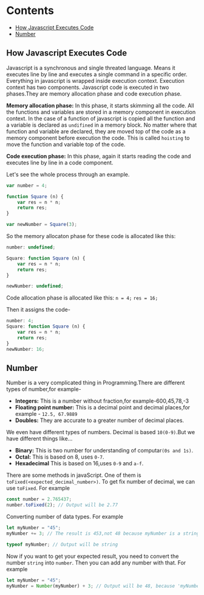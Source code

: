 # Contents
- [How Javascript Executes Code](#how-javascript-executes-code)
- [Number](#number)


## How Javascript Executes Code
Javascript is a synchronous and single threated language. Means it executes line by line and executes a single command in a specific order. Everything in javascript is wrapped inside execution context. Execution context has two components. Javascript code is executed in two phases.They are memory allocation phase and code execution phase.
        
**Memory allocation phase:** In this phase, it starts skimming all the code. All the functions and variables are stored in a memory component in execution context. In the case of a function of javascript is copied all the function  and a variable is declared as `undifined` in a memory block. No matter where that function and variable are declared, they are moved top of the code as a memory component before execution the code. This is called `hoisting` to move the function and variable top of the code.

**Code execution phase:** In this phase, again it starts reading the code and executes line by line in a code component.

Let's see the whole process through an example.

```js
var number = 4;

function Square (n) {
	var res = n * n;
	return res;
}

var newNumber = Square(3);
```

So the memory allocaton phase for these code is allocated like this:

```js
number: undefined;

Square: function Square (n) {
	var res = n * n;
	return res;
}

newNumber: undefined;
```

Code allocation phase is allocated like this:
`n = 4;`
`res = 16;`

Then it assigns the code-
```js
number: 4;
Square: function Square (n) {
	var res = n * n;
	return res;
}
newNumber: 16;
```

## Number
Number is a very complicated thing in Programming.There are different types of number,for example-
- **Integers:** This is a number without fraction,for example-600,45,78,-3
- **Floating point number:** This is a decimal point and decimal places,for example - `12.5, 67.9889`
- **Doubles:** They are accurate to a greater number of decimal places.

We even have different types of numbers. Decimal is based `10(0-9)`.But we have different things like...
- **Binary:** This is two number for understanding of computar`(0s and 1s)`.
- **Octal:** This is based on 8, uses `0-7`.
- **Hexadecimal** This is based on 16,uses `0-9` and `a-f`.
  
There are some methods in javaScript. One of them is `toFixed(<expected_decimal_number>)`. To get fix number of decimal, we can use `toFixed`. For example
```js
const number = 2.765437;
number.toFixed(2); // Output will be 2.77
```

Converting number of data types. For example
```js
let myNumber = "45";
myNumber += 3; // The result is 453,not 48 because myNumber is a string.

typeof myNumber; // Output will be string
```

Now if you want to get your expected result, you need to convert the number `string` into `number`. Then you can add any number with that. For example
```js
let myNumber = "45";
myNumber = Number(myNumber) + 3; // Output will be 48, because 'myNumber' has converted into Number before add operation.
```
